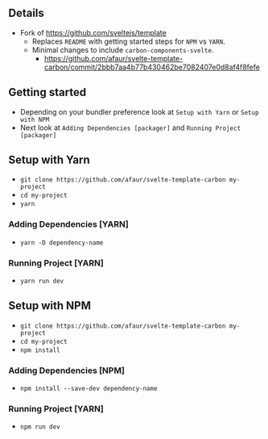 ## Details
  - Fork of https://github.com/sveltejs/template
    - Replaces `README` with getting started steps for `NPM` vs `YARN`.
    - Minimal changes to include `carbon-components-svelte`.
      - https://github.com/afaur/svelte-template-carbon/commit/2bbb7aa4b77b430462be7082407e0d8af4f8fefe

## Getting started
  - Depending on your bundler preference look at `Setup with Yarn` or `Setup with NPM`
  - Next look at `Adding Dependencies [packager]` and `Running Project [packager]`

## Setup with Yarn
  - `git clone https://github.com/afaur/svelte-template-carbon my-project`
  - `cd my-project`
  - `yarn`

### Adding Dependencies [YARN]
  - `yarn -D dependency-name`

### Running Project [YARN]
  - `yarn run dev`

## Setup with NPM
  - `git clone https://github.com/afaur/svelte-template-carbon my-project`
  - `cd my-project`
  - `npm install`

### Adding Dependencies [NPM]
  - `npm install --save-dev dependency-name`
  
### Running Project [YARN]
  - `npm run dev`
